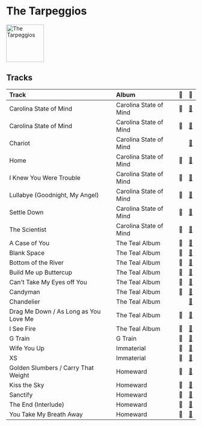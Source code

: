 
# The Tarpeggios


<img src="https://i.scdn.co/image/ab6761610000e5eb4b2621bf3c5f2197ee957582" alt="The Tarpeggios" width="100" />

## Tracks

| Track                                 | Album                  | 💚   | 🔗                                                          |
|:--------------------------------------|:-----------------------|:----|:-----------------------------------------------------------|
| Carolina State of Mind                | Carolina State of Mind | 💚   | [🔗](https://open.spotify.com/track/1y036saDcJr2878tEqtkxP) |
| Carolina State of Mind                | Carolina State of Mind | 💚   | [🔗](https://open.spotify.com/track/60xweUiIfi93UhZEDN3DKY) |
| Chariot                               | Carolina State of Mind |     | [🔗](https://open.spotify.com/track/0of5rsasONYN34mx4rSgsn) |
| Home                                  | Carolina State of Mind | 💚   | [🔗](https://open.spotify.com/track/5EiVVKFfodbFiHTCFEB1i3) |
| I Knew You Were Trouble               | Carolina State of Mind | 💚   | [🔗](https://open.spotify.com/track/2uB0wu6NOxNAEYmKvf1VDi) |
| Lullabye (Goodnight, My Angel)        | Carolina State of Mind | 💚   | [🔗](https://open.spotify.com/track/4OXK8cslw5QGKzk6U1yRfU) |
| Settle Down                           | Carolina State of Mind | 💚   | [🔗](https://open.spotify.com/track/2RGGnyqlJ65QcpA4FggZ2x) |
| The Scientist                         | Carolina State of Mind | 💚   | [🔗](https://open.spotify.com/track/6NOjptrSCGSEr6vvSQuDmC) |
| A Case of You                         | The Teal Album         | 💚   | [🔗](https://open.spotify.com/track/6YwWeHUYCkRoGJWGtohs0j) |
| Blank Space                           | The Teal Album         | 💚   | [🔗](https://open.spotify.com/track/55uhowm3d20ahlHjQNa78b) |
| Bottom of the River                   | The Teal Album         | 💚   | [🔗](https://open.spotify.com/track/25XUZBlrcbb5U2fsJBY03P) |
| Build Me up Buttercup                 | The Teal Album         | 💚   | [🔗](https://open.spotify.com/track/7Gi0VBh0IsTbIncQGNJjv3) |
| Can't Take My Eyes off You            | The Teal Album         | 💚   | [🔗](https://open.spotify.com/track/1wT7nx5HLq9mhBf3P0BwTf) |
| Candyman                              | The Teal Album         | 💚   | [🔗](https://open.spotify.com/track/1OEnvNhDx4iYvjKD8rIp89) |
| Chandelier                            | The Teal Album         |     | [🔗](https://open.spotify.com/track/132bFFrU2GvmvebqUlO2qS) |
| Drag Me Down / As Long as You Love Me | The Teal Album         | 💚   | [🔗](https://open.spotify.com/track/3GqtzxfUrdmrApqEMaWggL) |
| I See Fire                            | The Teal Album         | 💚   | [🔗](https://open.spotify.com/track/4Mp2l1tCHxnm65a6yQ8lph) |
| G Train                               | G Train                | 💚   | [🔗](https://open.spotify.com/track/7IFr6PZwvtqBJEMl55Omvx) |
| Wife You Up                           | Immaterial             | 💚   | [🔗](https://open.spotify.com/track/73dGGJmQ9ERvnumjuG5LES) |
| XS                                    | Immaterial             | 💚   | [🔗](https://open.spotify.com/track/3s8C5wAXYgvpmzBhTduJBg) |
| Golden Slumbers / Carry That Weight   | Homeward               | 💚   | [🔗](https://open.spotify.com/track/3CJwaHt5VqpKaoJ4h523AB) |
| Kiss the Sky                          | Homeward               | 💚   | [🔗](https://open.spotify.com/track/1alIiVzLvztXf92CxCXY1B) |
| Sanctify                              | Homeward               | 💚   | [🔗](https://open.spotify.com/track/3uKuUjR2RMJFFbIAz8l459) |
| The End (Interlude)                   | Homeward               | 💚   | [🔗](https://open.spotify.com/track/36TvCuzr3KGsG8UdZ9tk8e) |
| You Take My Breath Away               | Homeward               | 💚   | [🔗](https://open.spotify.com/track/430GqLsbnIps8OZoZUCIYp) |